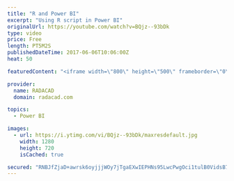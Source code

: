 ```yaml
---
title: "R and Power BI"
excerpt: "Using R script in Power BI"
originalUrl: https://youtube.com/watch?v=BQjz--93bDk
type: video
price: Free
length: PT5M2S
publishedDateTime: 2017-06-06T10:06:00Z
heat: 50

featuredContent: "<iframe width=\"800\" height=\"500\" frameborder=\"0\" src=\"https://www.youtube.com/embed/BQjz--93bDk\" allow=\"accelerometer; autoplay; encrypted-media; gyroscope; picture-in-picture\" allowfullscreen></iframe>"

provider:
  name: RADACAD
  domain: radacad.com

topics:
  - Power BI

images:
  - url: https://i.ytimg.com/vi/BQjz--93bDk/maxresdefault.jpg
    width: 1280
    height: 720
    isCached: true

secured: "RNBJfZjaD+awrsk6oyjjjWOy7jTgaEXwIEPHNs95LwcPwgOci1tulB0VidsB7Nmysk/Q7oG/wYzR/9R8hFvFvQIjcauqhWEum3H9ssN7EUNMK8JYLoet3o134YepVm+7ZPPGJJlx1tbNyr1N4tI5TXTKDTZEs5vPzJku/T92+RxIpg3FZ0xW1rnXjhiODFUHhno8zOKNpFmzKNl2sOAdRHKwJulIbeZA9TFI8ZF9EGGh5PQga6t8yV8PMCp1T87Xku7QJcFWtHdQS5Tk8mNCD1boQ2cqqrTNX2cPxYdIdfB31TdaRo5YLa2+91e3ZM1fDeS5lucEVL16pPuF4ZAgsAx4A5AMbsZFAaZscBZsQlV5I4LGMjcEUAk2FCtCorneBm2j8MmbWP9/0o+43iIMTWgX4MPDNhHZ6mbpS1JhbS8=;St1fVosPAtFbtdjkOs0kQw=="
---
```



